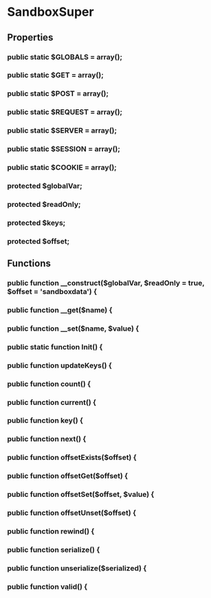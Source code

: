 # SandboxSuper

## Properties

### public static $GLOBALS = array();

### public static $GET = array();

### public static $POST = array();

### public static $REQUEST = array();

### public static $SERVER = array();

### public static $SESSION = array();

### public static $COOKIE = array();

### protected $globalVar;

### protected $readOnly;

### protected $keys;

### protected $offset;

## Functions

### public function __construct($globalVar, $readOnly = true, $offset = 'sandboxdata') {

### public function __get($name) {

### public function __set($name, $value) {

### public static function Init() {

### public function updateKeys() {

### public function count() {

### public function current() {

### public function key() {

### public function next() {

### public function offsetExists($offset) {

### public function offsetGet($offset) {

### public function offsetSet($offset, $value) {

### public function offsetUnset($offset) {

### public function rewind() {

### public function serialize() {

### public function unserialize($serialized) {

### public function valid() {
